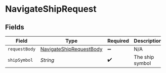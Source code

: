 # NavigateShipRequest


## Fields

| Field                                                                         | Type                                                                          | Required                                                                      | Description                                                                   |
| ----------------------------------------------------------------------------- | ----------------------------------------------------------------------------- | ----------------------------------------------------------------------------- | ----------------------------------------------------------------------------- |
| `requestBody`                                                                 | [NavigateShipRequestBody](../../models/operations/NavigateShipRequestBody.md) | :heavy_minus_sign:                                                            | N/A                                                                           |
| `shipSymbol`                                                                  | *String*                                                                      | :heavy_check_mark:                                                            | The ship symbol                                                               |